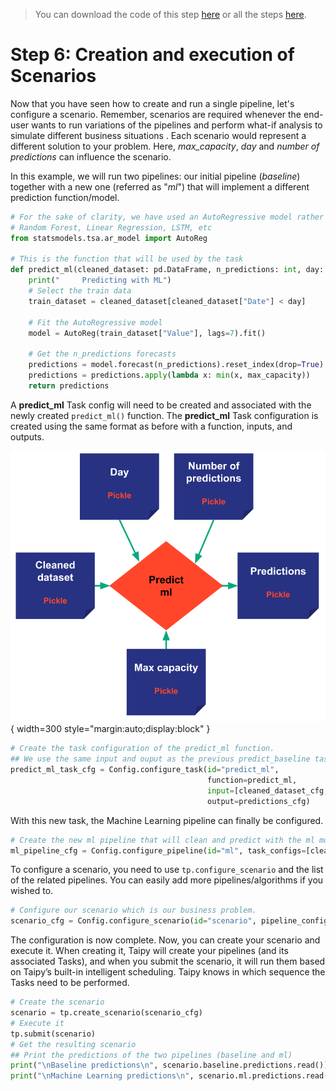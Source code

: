 > You can download the code of this step [here](../src/step_06.py) or all the steps [here](https://github.com/Avaiga/taipy-getting-started/tree/develop/src).

# Step 6: Creation and execution of Scenarios

Now that you have seen how to create and run a single pipeline, let's configure a scenario. Remember, scenarios are 
required whenever the end-user wants to run variations of the pipelines and perform what-if analysis to simulate 
different business situations . Each scenario would represent a different solution to your problem. Here, 
*max_capacity*, *day* and *number of predictions* can influence the scenario.

In this example, we will run two pipelines: our initial  pipeline (*baseline*) together with a new one (referred as 
"*ml*") that will implement a  different prediction function/model.

```python
# For the sake of clarity, we have used an AutoRegressive model rather than a pure ML model such as:
# Random Forest, Linear Regression, LSTM, etc   
from statsmodels.tsa.ar_model import AutoReg

# This is the function that will be used by the task
def predict_ml(cleaned_dataset: pd.DataFrame, n_predictions: int, day: dt.datetime, max_capacity: int):
    print("     Predicting with ML")
    # Select the train data
    train_dataset = cleaned_dataset[cleaned_dataset["Date"] < day]
    
    # Fit the AutoRegressive model
    model = AutoReg(train_dataset["Value"], lags=7).fit()
    
    # Get the n_predictions forecasts
    predictions = model.forecast(n_predictions).reset_index(drop=True)
    predictions = predictions.apply(lambda x: min(x, max_capacity))
    return predictions
```

A **predict_ml** Task config will need to be created and associated with the newly created `predict_ml()` function.
The **predict_ml** Task configuration is created using the same format as before with a function, inputs, and outputs.

![Predict ML](predict_ml.svg){ width=300 style="margin:auto;display:block" }

```python   
# Create the task configuration of the predict_ml function.
## We use the same input and ouput as the previous predict_baseline task but we change the funtion
predict_ml_task_cfg = Config.configure_task(id="predict_ml",
                                            function=predict_ml,
                                            input=[cleaned_dataset_cfg, n_predictions_cfg, day_cfg, max_capacity_cfg],
                                            output=predictions_cfg)
```

With this new task, the Machine Learning pipeline can finally be configured.

```python   
# Create the new ml pipeline that will clean and predict with the ml model
ml_pipeline_cfg = Config.configure_pipeline(id="ml", task_configs=[clean_data_task_cfg, predict_ml_task_cfg])
```

To configure a scenario, you need to use `tp.configure_scenario` and the list of the related pipelines. You can 
easily add more pipelines/algorithms if you wished to.

```python   
# Configure our scenario which is our business problem.
scenario_cfg = Config.configure_scenario(id="scenario", pipeline_configs=[baseline_pipeline_cfg, ml_pipeline_cfg])
```

The configuration is now complete. Now, you can create your scenario and execute it. When creating it, Taipy will 
create your pipelines (and its associated Tasks), and when you submit the scenario, it will run them based on 
Taipy’s built-in intelligent scheduling. Taipy knows in which sequence the Tasks need to be performed.

```python
# Create the scenario
scenario = tp.create_scenario(scenario_cfg)
# Execute it
tp.submit(scenario)
# Get the resulting scenario
## Print the predictions of the two pipelines (baseline and ml)
print("\nBaseline predictions\n", scenario.baseline.predictions.read())
print("\nMachine Learning predictions\n", scenario.ml.predictions.read())   
```
